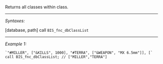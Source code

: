 Returns all classes within class.


---
*Syntaxes:*

[database, path] call `BIS_fnc_dbClassList`

---
*Example 1:*

```sqf
`"#MILLER", ["&KILLS", 1000], "#TERRA", ["&WEAPON", "MX 6.5mm"]], [` call BIS_fnc_dbClassList; // ["MILLER","TERRA"]
```